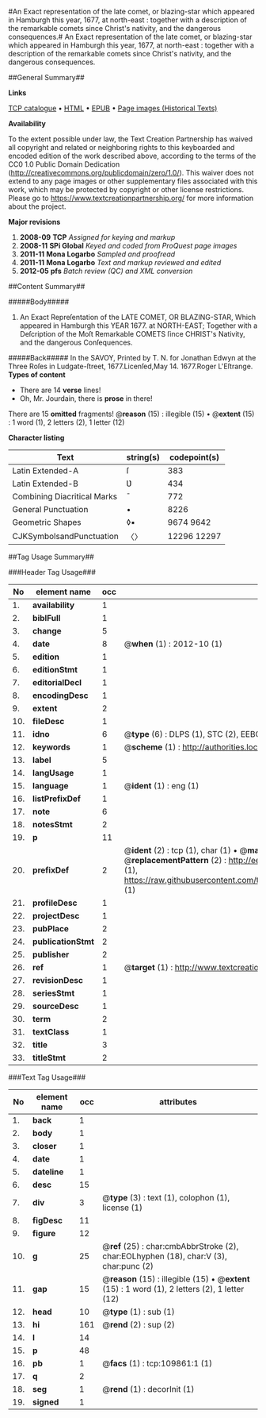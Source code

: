 #An Exact representation of the late comet, or blazing-star which appeared in Hamburgh this year, 1677, at north-east : together with a description of the remarkable comets since Christ's nativity, and the dangerous consequences.#
An Exact representation of the late comet, or blazing-star which appeared in Hamburgh this year, 1677, at north-east : together with a description of the remarkable comets since Christ's nativity, and the dangerous consequences.

##General Summary##

**Links**

[TCP catalogue](http://www.ota.ox.ac.uk/tcp/)  • 
[HTML](http://tei.it.ox.ac.uk/tcp/Texts-HTML/free/A38/A38962.html)  • 
[EPUB](http://tei.it.ox.ac.uk/tcp/Texts-EPUB/free/A38/A38962.epub) • 
[Page images (Historical Texts)](https://historicaltexts.jisc.ac.uk/eebo-26922916e)

**Availability**

To the extent possible under law, the Text Creation Partnership has waived all copyright and related or neighboring rights to this keyboarded and encoded edition of the work described above, according to the terms of the CC0 1.0 Public Domain Dedication (http://creativecommons.org/publicdomain/zero/1.0/). This waiver does not extend to any page images or other supplementary files associated with this work, which may be protected by copyright or other license restrictions. Please go to https://www.textcreationpartnership.org/ for more information about the project.

**Major revisions**

1. __2008-09__ __TCP__ *Assigned for keying and markup*
1. __2008-11__ __SPi Global__ *Keyed and coded from ProQuest page images*
1. __2011-11__ __Mona Logarbo__ *Sampled and proofread*
1. __2011-11__ __Mona Logarbo__ *Text and markup reviewed and edited*
1. __2012-05__ __pfs__ *Batch review (QC) and XML conversion*

##Content Summary##

#####Body#####

1. An Exact Repreſentation of the LATE COMET, OR BLAZING-STAR, Which appeared in Hamburgh this YEAR 1677. at NORTH-EAST; Together with a Deſcription of the Moſt Remarkable COMETS ſince CHRIST's Nativity, and the dangerous Conſequences.

#####Back#####
In the SAVOY, Printed by T. N. for Jonathan Edwyn at the Three Roſes in Ludgate-ſtreet, 1677.Licenſed,May 14. 1677.Roger L'Eſtrange.
**Types of content**

  * There are 14 **verse** lines!
  * Oh, Mr. Jourdain, there is **prose** in there!

There are 15 **omitted** fragments! 
 @__reason__ (15) : illegible (15)  •  @__extent__ (15) : 1 word (1), 2 letters (2), 1 letter (12)

**Character listing**


|Text|string(s)|codepoint(s)|
|---|---|---|
|Latin Extended-A|ſ|383|
|Latin Extended-B|Ʋ|434|
|Combining             Diacritical Marks|̄|772|
|General Punctuation|•|8226|
|Geometric Shapes|◊▪|9674 9642|
|CJKSymbolsandPunctuation|〈〉|12296 12297|

##Tag Usage Summary##

###Header Tag Usage###

|No|element name|occ|attributes|
|---|---|---|---|
|1.|__availability__|1||
|2.|__biblFull__|1||
|3.|__change__|5||
|4.|__date__|8| @__when__ (1) : 2012-10 (1)|
|5.|__edition__|1||
|6.|__editionStmt__|1||
|7.|__editorialDecl__|1||
|8.|__encodingDesc__|1||
|9.|__extent__|2||
|10.|__fileDesc__|1||
|11.|__idno__|6| @__type__ (6) : DLPS (1), STC (2), EEBO-CITATION (1), OCLC (1), VID (1)|
|12.|__keywords__|1| @__scheme__ (1) : http://authorities.loc.gov/ (1)|
|13.|__label__|5||
|14.|__langUsage__|1||
|15.|__language__|1| @__ident__ (1) : eng (1)|
|16.|__listPrefixDef__|1||
|17.|__note__|6||
|18.|__notesStmt__|2||
|19.|__p__|11||
|20.|__prefixDef__|2| @__ident__ (2) : tcp (1), char (1)  •  @__matchPattern__ (2) : ([0-9\-]+):([0-9IVX]+) (1), (.+) (1)  •  @__replacementPattern__ (2) : http://eebo.chadwyck.com/downloadtiff?vid=$1&page=$2 (1), https://raw.githubusercontent.com/textcreationpartnership/Texts/master/tcpchars.xml#$1 (1)|
|21.|__profileDesc__|1||
|22.|__projectDesc__|1||
|23.|__pubPlace__|2||
|24.|__publicationStmt__|2||
|25.|__publisher__|2||
|26.|__ref__|1| @__target__ (1) : http://www.textcreationpartnership.org/docs/. (1)|
|27.|__revisionDesc__|1||
|28.|__seriesStmt__|1||
|29.|__sourceDesc__|1||
|30.|__term__|2||
|31.|__textClass__|1||
|32.|__title__|3||
|33.|__titleStmt__|2||


###Text Tag Usage###

|No|element name|occ|attributes|
|---|---|---|---|
|1.|__back__|1||
|2.|__body__|1||
|3.|__closer__|1||
|4.|__date__|1||
|5.|__dateline__|1||
|6.|__desc__|15||
|7.|__div__|3| @__type__ (3) : text (1), colophon (1), license (1)|
|8.|__figDesc__|11||
|9.|__figure__|12||
|10.|__g__|25| @__ref__ (25) : char:cmbAbbrStroke (2), char:EOLhyphen (18), char:V (3), char:punc (2)|
|11.|__gap__|15| @__reason__ (15) : illegible (15)  •  @__extent__ (15) : 1 word (1), 2 letters (2), 1 letter (12)|
|12.|__head__|10| @__type__ (1) : sub (1)|
|13.|__hi__|161| @__rend__ (2) : sup (2)|
|14.|__l__|14||
|15.|__p__|48||
|16.|__pb__|1| @__facs__ (1) : tcp:109861:1 (1)|
|17.|__q__|2||
|18.|__seg__|1| @__rend__ (1) : decorInit (1)|
|19.|__signed__|1||
